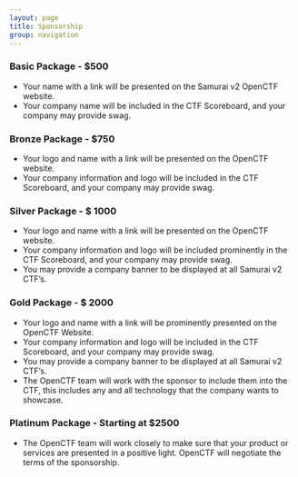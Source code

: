 ```yaml
---
layout: page
title: Sponsorship
group: navigation
---
```


### Basic Package - $500
 + Your name with a link will be presented on the Samurai v2 OpenCTF website.
 + Your company name will be included in the CTF Scoreboard, and your company may provide swag.


### Bronze Package - $750
 + Your logo and name with a link will be presented on the OpenCTF website.
 + Your company information and logo will be included in the CTF Scoreboard, and your company may provide swag.


### Silver Package - $ 1000
 + Your logo and name with a link will be presented on the OpenCTF website.
 + Your company information and logo will be included prominently in the CTF Scoreboard, and your company may provide swag.
 + You may provide a company banner to be displayed at all Samurai v2 CTF’s.


### Gold Package - $ 2000
 + Your logo and name with a link will be prominently presented on the OpenCTF Website.
 + Your company information and logo will be included in the CTF Scoreboard, and your company may provide swag.
 + You may provide a company banner to be displayed at all Samurai v2 CTF’s.
 + The OpenCTF team will work with the sponsor to include them into the CTF, this includes any and all technology that the company wants to showcase.


### Platinum Package - Starting at $2500
 + The OpenCTF team will work closely to make sure that your product or services are presented in a positive light.  OpenCTF will negotiate the terms of the sponsorship.


